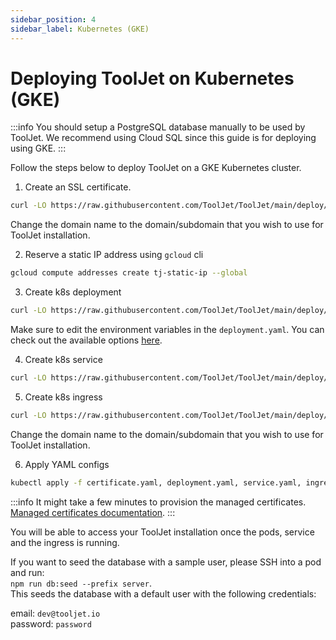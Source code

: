 ```yaml
---
sidebar_position: 4
sidebar_label: Kubernetes (GKE)
---
```


# Deploying ToolJet on Kubernetes (GKE)

:::info
You should setup a PostgreSQL database manually to be used by ToolJet. We recommend using Cloud SQL since this guide is for deploying using GKE.
:::

Follow the steps below to deploy ToolJet on a GKE Kubernetes cluster.

1. Create an SSL certificate. 
```bash
curl -LO https://raw.githubusercontent.com/ToolJet/ToolJet/main/deploy/kubernetes/GKE/certificate.yaml
```

Change the domain name to the domain/subdomain that you wish to use for ToolJet installation.

2. Reserve a static IP address using `gcloud` cli 
```bash
gcloud compute addresses create tj-static-ip --global
```

3. Create k8s deployment
```bash
curl -LO https://raw.githubusercontent.com/ToolJet/ToolJet/main/deploy/kubernetes/GKE/deployment.yaml
```

Make sure to edit the environment variables in the `deployment.yaml`. You can check out the available options [here](https://docs.tooljet.io/docs/deployment/env-vars).

4. Create k8s service 
```bash
curl -LO https://raw.githubusercontent.com/ToolJet/ToolJet/main/deploy/kubernetes/GKE/service.yaml
```

5. Create k8s ingress
```bash
curl -LO https://raw.githubusercontent.com/ToolJet/ToolJet/main/deploy/kubernetes/GKE/ingress.yaml
```

Change the domain name to the domain/subdomain that you wish to use for ToolJet installation.

6. Apply YAML configs

```bash
kubectl apply -f certificate.yaml, deployment.yaml, service.yaml, ingress.yaml
```

:::info
It might take a few minutes to provision the managed certificates. [Managed certificates documentation](https://cloud.google.com/kubernetes-engine/docs/how-to/managed-certs).
:::

You will be able to access your ToolJet installation once the pods, service and the ingress is running. 

If you want to seed the database with a sample user, please SSH into a pod and run:   
`npm run db:seed --prefix server`.   
This seeds the database with a default user with the following credentials:   
   
email: `dev@tooljet.io`   
password: `password`